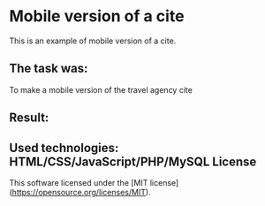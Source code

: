 Mobile version of a cite
==========
This is an example of mobile version of a cite.

The task was:
-------------
To make a mobile version of the travel agency cite

Result:
-------
**Used technologies**: HTML/CSS/JavaScript/PHP/MySQL
License
-------
This software licensed under the [MIT license] (https://opensource.org/licenses/MIT).

